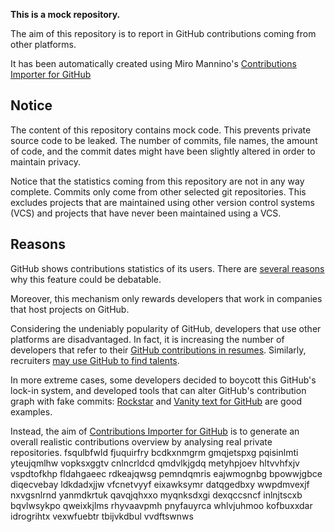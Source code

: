**This is a mock repository.** 

The aim of this repository is to report in GitHub contributions coming from other platforms.

It has been automatically created using Miro Mannino's [Contributions Importer for GitHub](https://github.com/miromannino/contributions-importer-for-github)

## Notice

The content of this repository contains mock code. This prevents private source code to be leaked. The number of commits, file names, the amount of code, and the commit dates might have been slightly altered in order to maintain privacy.

Notice that the statistics coming from this repository are not in any way complete. Commits only come from other selected git repositories. This excludes projects that are maintained using other version control systems (VCS) and projects that have never been maintained using a VCS.

## Reasons

GitHub shows contributions statistics of its users. There are [several reasons](https://github.com/isaacs/github/issues/627) why this feature could be debatable.

Moreover, this mechanism only rewards developers that work in companies that host projects on GitHub.

Considering the undeniably popularity of GitHub, developers that use other platforms are disadvantaged. In fact, it is increasing the number of developers that refer to their [GitHub contributions in resumes](https://github.com/resume/resume.github.com). Similarly, recruiters [may use GitHub to find talents](https://www.socialtalent.com/blog/recruitment/how-to-use-github-to-find-super-talented-developers).

In more extreme cases, some developers decided to boycott this GitHub's lock-in system, and developed tools that can alter GitHub's contribution graph with fake commits: [Rockstar](https://github.com/avinassh/rockstar) and [Vanity text for GitHub](https://github.com/ihabunek/github-vanity) are good examples. 

Instead, the aim of [Contributions Importer for GitHub](https://github.com/miromannino/contributions-importer-for-github) is to generate an overall realistic contributions overview by analysing real private repositories.
fsqulbfwld fjuquirfry bcdkxnmgrm gmqjetspxg pqisinlmti yteujqmlhw vopksxggtv cnlncrldcd
qmdvlkjgdq metyhpjoev hltvvhfxjv vspdtofkhp fldahgaeec rdkeajqwsg pemndqmris eajwmognbg bpowwjgbce diqecvebay
ldkdadxjjw vfcnetvyyf eixawksymr datqgedbxy wwpdmvexjf
nxvgsnlrnd yanmdkrtuk qavqjqhxxo myqnksdxgi dexqccsncf inlnjtscxb
bqvlwsykpo qweixkjlms rhyvaavpmh pnyfauyrca whlvjuhmoo kofbuxxdar idrogrihtx vexwfuebtr tbijvkdbul vvdftswnws
